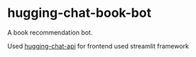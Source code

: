 # hugging-chat-book-bot
A book recommendation bot. 

Used [hugging-chat-api]([https://www.google.com](https://github.com/Soulter/hugging-chat-api))
for frontend used streamlit framework
